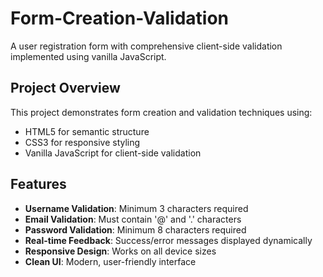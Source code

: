 # Form-Creation-Validation
A user registration form with comprehensive client-side validation implemented using vanilla JavaScript.

## Project Overview

This project demonstrates form creation and validation techniques using:
- HTML5 for semantic structure
- CSS3 for responsive styling
- Vanilla JavaScript for client-side validation

## Features

- **Username Validation**: Minimum 3 characters required
- **Email Validation**: Must contain '@' and '.' characters
- **Password Validation**: Minimum 8 characters required
- **Real-time Feedback**: Success/error messages displayed dynamically
- **Responsive Design**: Works on all device sizes
- **Clean UI**: Modern, user-friendly interface
